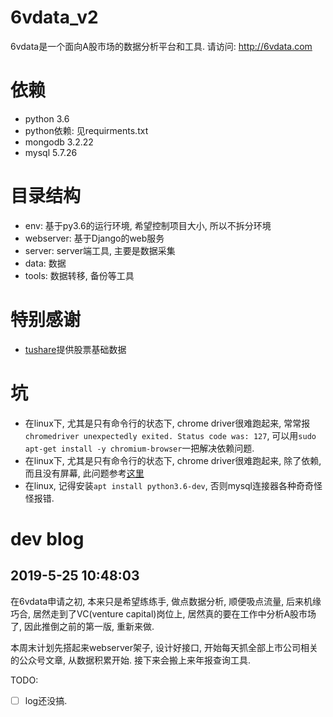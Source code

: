 # 6vdata_v2
6vdata是一个面向A股市场的数据分析平台和工具.
请访问: http://6vdata.com

# 依赖

* python 3.6
* python依赖: 见requirments.txt
* mongodb 3.2.22
* mysql 5.7.26

# 目录结构

* env: 基于py3.6的运行环境, 希望控制项目大小, 所以不拆分环境
* webserver: 基于Django的web服务
* server: server端工具, 主要是数据采集
* data: 数据
* tools: 数据转移, 备份等工具

# 特别感谢

* [tushare](https://tushare.pro/)提供股票基础数据

# 坑

* 在linux下, 尤其是只有命令行的状态下, chrome driver很难跑起来, 常常报`chromedriver unexpectedly exited. Status code was: 127`, 可以用`sudo apt-get install -y chromium-browser`一把解决依赖问题.
* 在linux下, 尤其是只有命令行的状态下, chrome driver很难跑起来, 除了依赖, 而且没有屏幕, 此问题参考[这里](https://stackoverflow.com/questions/10399557/is-it-possible-to-run-selenium-firefox-web-driver-without-a-gui)
* 在linux, 记得安装`apt install python3.6-dev`, 否则mysql连接器各种奇奇怪怪报错.

# dev blog

## 2019-5-25 10:48:03
在6vdata申请之初, 本来只是希望练练手, 做点数据分析, 顺便吸点流量, 后来机缘巧合, 居然走到了VC(venture capital)岗位上, 居然真的要在工作中分析A股市场了, 因此推倒之前的第一版, 重新来做.

本周末计划先搭起来webserver架子, 设计好接口, 开始每天抓全部上市公司相关的公众号文章, 从数据积累开始.
接下来会搬上来年报查询工具.

TODO:

- [ ] log还没搞.

